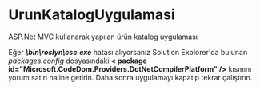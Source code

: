 # UrunKatalogUygulamasi
ASP.Net MVC kullanarak yapılan ürün katalog uygulaması

Eğer  **_\bin\roslyn\csc.exe_** hatası alıyorsanız Solution Explorer'da bulunan *packages.config* dosyasındaki **< package id="Microsoft.CodeDom.Providers.DotNetCompilerPlatform" />** kısmını yorum satırı haline getirin. Daha sonra uygulamayı kapatıp tekrar çalıştırın.
